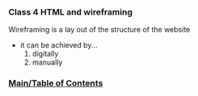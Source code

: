 
### Class 4 HTML and wireframing ###

Wireframing is a lay out of the structure of the website

   - it can be achieved by...
      1. digitally
      2. manually


### [Main/Table of Contents](https://nkingchaos2284.github.io/reading-notes/)
